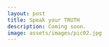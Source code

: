 ```yaml
---
layout: post
title: Speak your TRUTH
description: Coming soon.
image: assets/images/pic02.jpg
---
```



